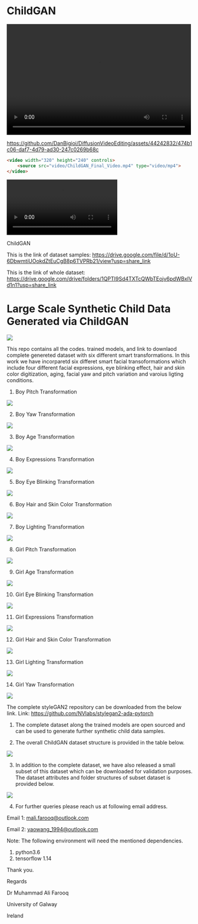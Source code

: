 # ChildGAN


<video src="video/ChildGAN_Final_Video.mp4" controls="controls" width="500" height="300"></video>

https://github.com/DanBigioi/DiffusionVideoEditing/assets/44242832/474b1c06-daf7-4d79-ad30-247c0269b68c


```HTML
<video width="320" height="240" controls>
    <source src="video/ChildGAN_Final_Video.mp4" type="video/mp4">
</video>
```
![](video/ChildGAN_Final_Video.mp4)

ChildGAN

This is the link of dataset samples: https://drive.google.com/file/d/1oU-6DbwmtiUOokdZtEuCgB8p6TVPRb21/view?usp=share_link

This is the link of whole dataset: https://drive.google.com/drive/folders/1QPTI9Sd4TXTcQWbTEojv6pdWBxlVd1n1?usp=share_link

# Large Scale Synthetic Child Data Generated via ChildGAN

![](images/3.png)

This repo contains all the codes. trained models, and link to downlaod complete genereted dataset with six different smart transformations. In this work we have incorparetd six differet smart facial transoformations which include four different facial expressions, eye blinking effect, hair and skin color digitization, aging, facial yaw and pitch variation and varoius ligting conditions.

1. Boy Pitch Transformation

![](GIFs/1.gif)

2. Boy Yaw Transformation

![](GIFs/2.gif)

3. Boy Age Transformation

![](GIFs/3.gif)

4. Boy Expressions Transformation

![](GIFs/4.gif)

5. Boy Eye Blinking Transformation

![](GIFs/5.gif)

6. Boy Hair and Skin Color Transformation

![](GIFs/6.gif)

7. Boy Lighting Transformation

![](GIFs/7.gif)

8. Girl Pitch Transformation

![](GIFs/8.gif)

9. Girl Age Transformation

![](GIFs/9.gif)

10. Girl Eye Blinking Transformation

![](GIFs/10.gif)

11. Girl Expressions Transformation

![](GIFs/11.gif)

12. Girl Hair and Skin Color Transformation

![](GIFs/12.gif)

13. Girl Lighting Transformation

![](GIFs/13.gif)

14. Girl Yaw Transformation

![](GIFs/14.gif)

The complete styleGAN2 repository can be downloaded from the below link.
Link: https://github.com/NVlabs/stylegan2-ada-pytorch

1.	The complete dataset along the trained models are open sourced and can be used to generate further synthetic child data samples.

2.	The overall ChildGAN dataset structure is provided in the table below.

![](images/1.PNG)

3. In addition to the complete dataset, we have also released a small subset of this dataset which can be downloaded for validation purposes. The dataset attributes and folder structures of subset dataset is provided below. 

![](images/2.PNG)

4.	For further queries please reach us at following email address.



Email 1: mali.farooq@outlook.com 

Email 2: yaowang_1994@outlook.com


Note: The following environment will need the mentioned dependencies.
1. python3.6 
2. tensorflow 1.14

Thank you.

Regards 

Dr Muhammad Ali Farooq 


University of Galway 


Ireland 

